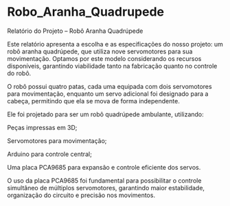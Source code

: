 # Robo_Aranha_Quadrupede

Relatório do Projeto – Robô Aranha Quadrúpede

Este relatório apresenta a escolha e as especificações do nosso projeto: um robô aranha quadrúpede, que utiliza nove servomotores para sua movimentação. Optamos por este modelo considerando os recursos disponíveis, garantindo viabilidade tanto na fabricação quanto no controle do robô.

O robô possui quatro patas, cada uma equipada com dois servomotores para movimentação, enquanto um servo adicional foi designado para a cabeça, permitindo que ela se mova de forma independente.

Ele foi projetado para ser um robô quadrúpede ambulante, utilizando:

Peças impressas em 3D;

Servomotores para movimentação;

Arduino para controle central;

Uma placa PCA9685 para expansão e controle eficiente dos servos.

O uso da placa PCA9685 foi fundamental para possibilitar o controle simultâneo de múltiplos servomotores, garantindo maior estabilidade, organização do circuito e precisão nos movimentos.
